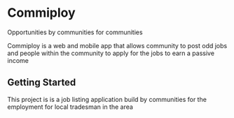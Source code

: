 # Commiploy

Opportunities by communities for communities

Commiploy is a web and mobile app that allows community to post odd jobs and people within the community to apply for the jobs to earn a passive income

## Getting Started

This project is is a job listing application build by communities for the employment for local tradesman in the area
